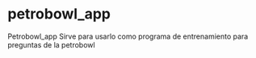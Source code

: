 # petrobowl_app
Petrobowl_app Sirve para usarlo como programa de entrenamiento para preguntas de la petrobowl
